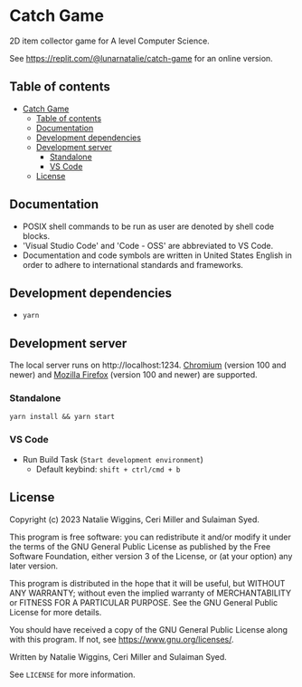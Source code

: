 # Catch Game
2D item collector game for A level Computer Science.

See https://replit.com/@lunarnatalie/catch-game for an online version.

## Table of contents
* [Catch Game](#catch-game)
    * [Table of contents](#table-of-contents)
    * [Documentation](#documentation)
    * [Development dependencies](#development-dependencies)
    * [Development server](#development-server)
        * [Standalone](#standalone)
        * [VS Code](#vs-code)
    * [License](#license)

## Documentation
* POSIX shell commands to be run as user are denoted by shell code blocks.
* 'Visual Studio Code' and 'Code - OSS' are abbreviated to VS Code.
* Documentation and code symbols are written in United States English in order
  to adhere to international standards and frameworks.

## Development dependencies
* `yarn`

## Development server
The local server runs on http://localhost:1234. [Chromium][www-chromium]
(version 100 and newer) and [Mozilla Firefox][www-firefox] (version 100 and
newer) are supported.

### Standalone
```shell
yarn install && yarn start
```

### VS Code
* Run Build Task (`Start development environment`)
  * Default keybind: `shift + ctrl/cmd + b`

## License
Copyright (c) 2023 Natalie Wiggins, Ceri Miller and Sulaiman Syed.

This program is free software: you can redistribute it and/or modify
it under the terms of the GNU General Public License as published by
the Free Software Foundation, either version 3 of the License, or
(at your option) any later version.

This program is distributed in the hope that it will be useful,
but WITHOUT ANY WARRANTY; without even the implied warranty of
MERCHANTABILITY or FITNESS FOR A PARTICULAR PURPOSE. See the
GNU General Public License for more details.

You should have received a copy of the GNU General Public License
along with this program. If not, see <https://www.gnu.org/licenses/>.

Written by Natalie Wiggins, Ceri Miller and Sulaiman Syed.

See `LICENSE` for more information.


[www-chromium]: https://www.chromium.org/Home/
[www-firefox]: https://www.mozilla.org/en-GB/firefox/

